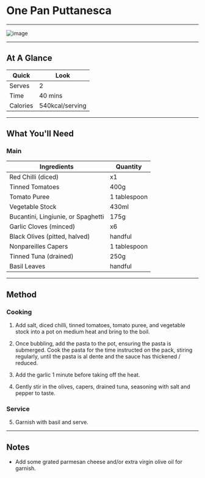 # One Pan Puttanesca

---

![image](https://drive.google.com/uc?export=view&id=1-wcLtlWe4UdPgAIdsxtDgZ-F3lE_v5l-)

---

## At A Glance

Quick | Look
-- | --
Serves | 2
Time | 40 mins
Calories | 540kcal/serving

---

## What You'll Need

### **Main**

Ingredients | Quantity
-- | --
Red Chilli (diced) | x1
Tinned Tomatoes | 400g
Tomato Puree | 1 tablespoon
Vegetable Stock | 430ml
Bucantini, Lingiunie, or Spaghetti | 175g
Garlic Cloves (minced) | x6
Black Olives (pitted, halved) | handful
Nonpareilles Capers | 1 tablespoon
Tinned Tuna (drained) | 250g
Basil Leaves | handful

---

## Method

### **Cooking**

1. Add salt, diced chilli, tinned tomatoes, tomato puree, and vegetable stock into a pot on medium heat and bring to the boil.

2. Once bubbling, add the pasta to the pot, ensuring the pasta is submerged. Cook the pasta for the time instructed on the pack, stiring regularly, until the pasta is al dente and the sauce has thickened / reduced.

3. Add the garlic 1 minute before taking off the heat.

4. Gently stir in the olives, capers, drained tuna, seasoning with salt and pepper to taste.

### **Service**

5. Garnish with basil and serve.

---

## Notes

- Add some grated parmesan cheese and/or extra virgin olive oil for garnish.